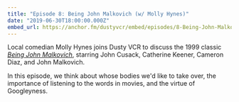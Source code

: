 ```yaml
---
title: "Episode 8: Being John Malkovich (w/ Molly Hynes)"
date: "2019-06-30T18:00:00.000Z"
embed_url: https://anchor.fm/dustyvcr/embed/episodes/8-Being-John-Malkovich-w-Molly-Hynes-e7sord
---
```

Local comedian Molly Hynes joins Dusty VCR to discuss the 1999 classic [*Being John Malkovich*](https://www.imdb.com/title/tt0120601/), starring John Cusack, Catherine Keener, Cameron Diaz, and John Malkovich.

In this episode, we think about whose bodies we'd like to take over, the importance of listening to the words in movies, and the virtue of Googleyness.

<!--more-->

